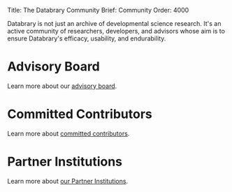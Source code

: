 Title: The Databrary Community
Brief: Community
Order: 4000

Databrary is not just an archive of developmental science research. It's an active community of researchers, developers, and advisors whose aim is to ensure Databrary's efficacy, usability, and endurability.

# Advisory Board

Learn more about our [advisory board](|filename|community/board.md).

# Committed Contributors

Learn more about [committed contributors](|filename|community/contributors.md).

# Partner Institutions

Learn more about [our Partner Institutions](|filename|community/partners.md).
